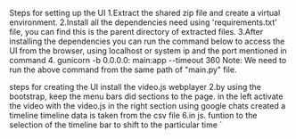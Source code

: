 Steps for setting up the UI
1.Extract the shared zip file and create a virtual environment. 
2.Install all the dependencies need using 'requirements.txt' file, you can find this is the parent directory of extracted files. 
3.After installing the dependencies you can run the command below to access the UI from the browser, using localhost or system ip and the port mentioned in command
4. gunicorn -b 0.0.0.0: main:app --timeout 360 
Note: We need to run the above command from the same path of "main.py" file.

steps for creating the UI
install the video.js webplayer 2.by using the bootstrap, keep the menu bars
did sections to the page. in the left activate the video with the video.js
in the right section using google chats created a timeline
timeline data is taken from the csv file 6.in js. funtion to the selection of the timeline bar to shift to the particular time
`
